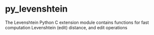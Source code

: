 # py_levenshtein
The Levenshtein Python C extension module contains functions for fast computation Levenshtein (edit) distance, and edit operations
